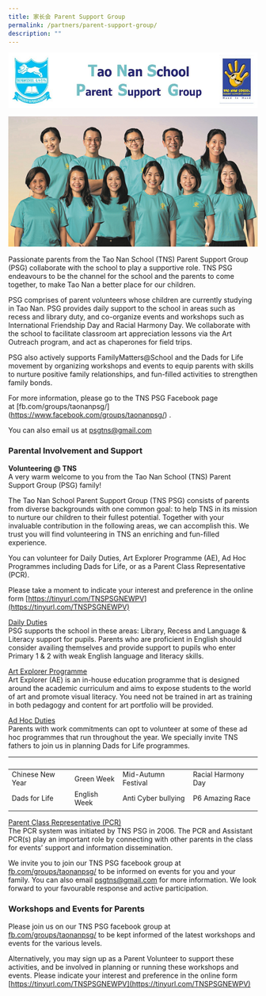 ```yaml
---
title: 家长会 Parent Support Group
permalink: /partners/parent-support-group/
description: ""
---
```

![](/images/taonan.jpg)

![](/images/img_psgPhoto.png)

Passionate parents from the Tao Nan School (TNS) Parent Support Group (PSG) collaborate with the school to play a supportive role. TNS PSG endeavours to be the channel for the school and the parents to come together, to make Tao Nan a better place for our children.

PSG comprises of parent volunteers whose children are currently studying in Tao Nan. PSG provides daily support to the school in areas such as recess and library duty, and co-organize events and workshops such as International Friendship Day and Racial Harmony Day. We collaborate with the school to facilitate classroom art appreciation lessons via the Art Outreach program, and act as chaperones for field trips.

PSG also actively supports FamilyMatters@School and the Dads for Life movement by organizing workshops and events to equip parents with skills to nurture positive family relationships, and fun-filled activities to strengthen family bonds.

For more information, please go to the TNS PSG Facebook page at&nbsp;\[fb.com/groups/taonanpsg/\](https://www.facebook.com/groups/taonanpsg/)&nbsp;.

You can also email us at [psgtns@gmail.com](mailto:psgtns@gmail.com)

### Parental Involvement and Support

**Volunteering @ TNS** <br>
A very warm welcome to you from the Tao Nan School (TNS) Parent Support Group (PSG) family!

The Tao Nan School Parent Support Group (TNS PSG) consists of parents from diverse backgrounds with one common goal: to help TNS in its mission to nurture our children to their fullest potential. Together with your invaluable contribution in the following areas, we can accomplish this. We trust you will find volunteering in TNS an enriching and fun-filled experience.

You can volunteer for Daily Duties, Art Explorer Programme (AE), Ad Hoc Programmes including Dads for Life, or as a Parent Class Representative (PCR).

Please take a moment to indicate your interest and preference in the online form [https://tinyurl.com/TNSPSGNEWPV](https://tinyurl.com/TNSPSGNEWPV)

<u> Daily Duties </u> <br>
PSG supports the school in these areas: Library, Recess and Language &amp; Literacy support for pupils. Parents who are proficient in English should consider availing themselves and provide support to pupils who enter Primary 1 &amp; 2 with weak English language and literacy skills.

<u> Art Explorer Programme </u><br>
Art Explorer (AE) is an in-house education programme that is designed around the academic curriculum and aims to expose students to the world of art and promote visual literacy. You need not be trained in art as training in both pedagogy and content for art portfolio will be provided.

<u> Ad Hoc Duties </u><br>
Parents with work commitments can opt to volunteer at some of these ad hoc programmes that run throughout the year. We specially invite TNS fathers to join us in planning Dads for Life programmes.

|&nbsp; |&nbsp; |&nbsp; |&nbsp; |
|---|---|---|---|
| Chinese New Year | Green Week | Mid-Autumn Festival | Racial Harmony Day |
| Dads for Life | English Week | Anti Cyber bullying | P6 Amazing Race |
| | | | |

<u> Parent Class Representative (PCR) </u> <br>
The PCR system was initiated by TNS PSG in 2006. The PCR and Assistant PCR(s) play an important role by connecting with other parents in the class for events’ support and information dissemination.

We invite you to join our TNS PSG facebook group at [fb.com/groups/taonanpsg/](https://www.facebook.com/groups/taonanpsg/) to be informed on events for you and your family. You can also email [psgtns@gmail.com](mailto:psgtns@gmail.com) for more information. We look forward to your favourable response and active participation.

### Workshops and Events for Parents

Please join us on our TNS PSG facebook group at [fb.com/groups/taonanpsg/](https://www.facebook.com/groups/taonanpsg/) to be kept informed of the latest workshops and events for the various levels.

Alternatively, you may sign up as a Parent Volunteer to support these activities, and be involved in planning or running these workshops and events. Please indicate your interest and preference in the online form [https://tinyurl.com/TNSPSGNEWPV](https://tinyurl.com/TNSPSGNEWPV)